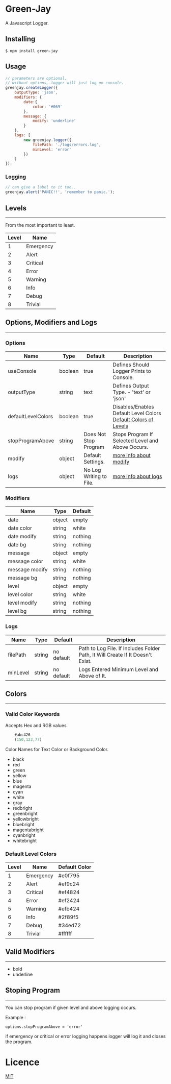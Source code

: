 # Green-Jay

A Javascript Logger.

## Installing
```shell
$ npm install green-jay
```
## Usage
```javascript
// parameters are optional.
// without options, logger will just log on console.
greenjay.createLogger({
    outputType: 'json',
    modifiers: {
        date:{
            color: '#069'
        },
        message: {
            modify: 'underline'
        }
    },
    logs: [
        new greenjay.logger({
            filePath: './logs/errors.log',
            minLevel: 'error'
        })
    ]
});
```

### Logging
```javascript
// can give a label to it too..
greenjay.alert('PANIC!!', 'remember to panic.');

```

## Levels
---
From the most important to least.

Level | Name
---  | ---
 1 | Emergency
 2 | Alert
 3 | Critical
 4 | Error
 5 | Warning
 6 | Info
 7 | Debug
 8 | Trivial

## Options, Modifiers and Logs
---
### Options

Name | Type |  Default  | Description
--- | --- | --- | ---
useConsole | boolean | true | Defines Should Logger Prints to Console.
outputType | string | text | Defines Output Type. - 'text' or 'json'
defaultLevelColors | boolean | true | Disables/Enables Default Level Colors [Default Colors of Levels](#Colors)
stopProgramAbove | string | Does Not Stop Program | Stops Program If Selected Level and Above Occurs.
modify | object | Default Settings. | [more info about modify](#Modify)
logs | object | No Log Writing to File. | [more info about logs](#Logs)

### Modifiers

Name | Type | Default 
--- | --- | --- | 
date | object | empty 
date color | string | white
date modify | string | nothing 
date bg | string | nothing 
message | object | empty 
message color | string | white 
message modify | string | nothing 
message bg | string | nothing 
level | object | empty 
level color | string | white 
level modify | string | nothing 
level bg | string | nothing 

### Logs

Name | Type | Default | Description
--- | --- | --- | --- |
filePath | string | no default | Path to Log File. If Includes Folder Path, It Will Create If It Doesn't Exist. 
minLevel | string | no default | Logs Entered Minimum Level and Above of It.

## Colors
---

### Valid Color Keywords

Accepts Hex and RGB values

```javascript
    #abc426
    (150,123,77)
```

Color Names for Text Color or Background Color.
- black
- red
- green
- yellow
- blue
- magenta
- cyan
- white
- gray
- redbright
- greenbright
- yellowbright
- bluebright
- magentabright
- cyanbright
- whitebright

### Default Level Colors

Level | Name | Default Color
---  | --- | ---
 1 | Emergency | #e0f795
 2 | Alert | #ef9c24
 3 | Critical | #ef4824
 4 | Error | #ef2424
 5 | Warning | #efb424
 6 | Info | #2f89f5
 7 | Debug | #34ed72
 8 | Trivial | #ffffff



## Valid Modifiers
---

- bold
- underline

## Stoping Program
---

You can stop program if given level and above logging occurs.

Example :

    options.stopProgramAbove = 'error'

if emergency or critical or error logging happens logger will log it and closes the program.

# Licence

[MIT](https://github.com/Jexulie/green-jay/blob/master/LICENSE)